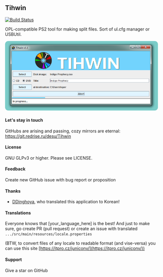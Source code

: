 ## Tihwin

[![Build Status](https://ci.redrise.ru/api/badges/desu/Tihwin/status.svg)](https://ci.redrise.ru/desu/Tihwin)

OPL-compatible PS2 tool for making split files. Sort of ul.cfg manager or USBUtil.

![Application screenshot](screenshots/1.png)

#### Let's stay in touch

GitHubs are arising and passing, cozy mirrors are eternal: https://git.redrise.ru/desu/Tihwin

#### License

GNU GLPv3 or higher. Please see LICENSE.

#### Feedback

Create new GitHub issue with bug report or proposition

#### Thanks

* [DDinghoya](https://github.com/DDinghoya), who translated this application to Korean!

#### Translations

Everyone knows that [your_language_here] is the best! And just to make sure, go create PR (pull request) or create an issue with translated `.../src/main/resources/locale.properties`

(BTW, to convert files of any locale to readable format (and vise-versa) you can use this site [https://itpro.cz/juniconv/](https://itpro.cz/juniconv/))

#### Support

Give a star on GitHub